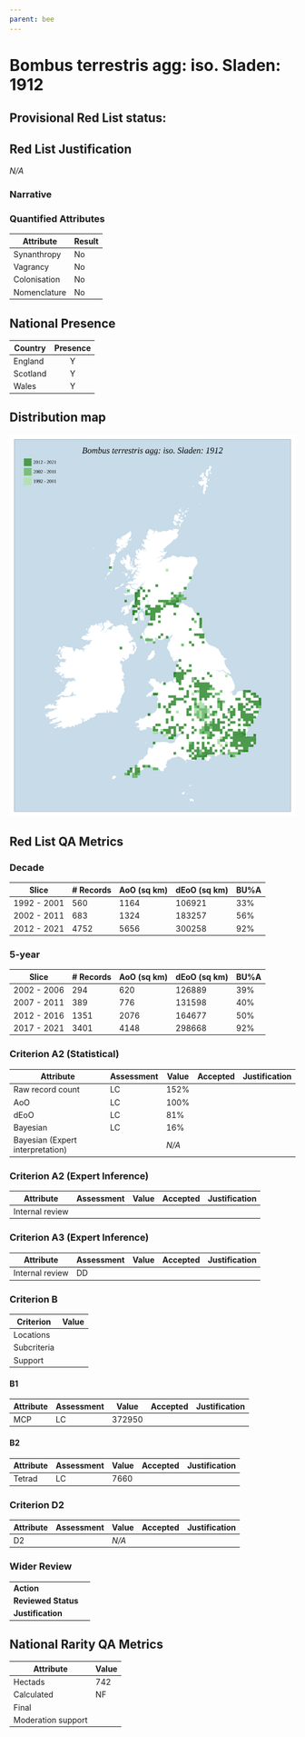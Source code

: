 ```yaml
---
parent: bee
---
```


# Bombus terrestris agg: iso. Sladen: 1912

## Provisional Red List status: 

## Red List Justification
*N/A*
### Narrative



### Quantified Attributes
|Attribute|Result|
|---|---|
|Synanthropy|No|
|Vagrancy|No|
|Colonisation|No|
|Nomenclature|No|




## National Presence
|Country|Presence
|---|:-:|
|England|Y|
|Scotland|Y|
|Wales|Y|


## Distribution map
![](../map/528.svg)

## Red List QA Metrics
### Decade
| Slice | # Records | AoO (sq km) | dEoO (sq km) |BU%A |
|---|---|---|---|---|
|1992 - 2001|560|1164|106921|33%|
|2002 - 2011|683|1324|183257|56%|
|2012 - 2021|4752|5656|300258|92%|
### 5-year
| Slice | # Records | AoO (sq km) | dEoO (sq km) |BU%A |
|---|---|---|---|---|
|2002 - 2006|294|620|126889|39%|
|2007 - 2011|389|776|131598|40%|
|2012 - 2016|1351|2076|164677|50%|
|2017 - 2021|3401|4148|298668|92%|
### Criterion A2 (Statistical)
|Attribute|Assessment|Value|Accepted|Justification
|---|---|---|---|---|
|Raw record count|LC|152%|||
|AoO|LC|100%|||
|dEoO|LC|81%|||
|Bayesian|LC|16%|||
|Bayesian (Expert interpretation)||*N/A*|||
### Criterion A2 (Expert Inference)
|Attribute|Assessment|Value|Accepted|Justification
|---|---|---|---|---|
|Internal review|||||
### Criterion A3 (Expert Inference)
|Attribute|Assessment|Value|Accepted|Justification
|---|---|---|---|---|
|Internal review|DD||||
### Criterion B
|Criterion| Value|
|---|---|
|Locations||
|Subcriteria||
|Support||
#### B1
|Attribute|Assessment|Value|Accepted|Justification
|---|---|---|---|---|
|MCP|LC|372950|||
#### B2
|Attribute|Assessment|Value|Accepted|Justification
|---|---|---|---|---|
|Tetrad|LC|7660|||
### Criterion D2
|Attribute|Assessment|Value|Accepted|Justification
|---|---|---|---|---|
|D2||*N/A*|||
### Wider Review
|  |  |
|---|---|
|**Action**||
|**Reviewed Status**||
|**Justification**||


## National Rarity QA Metrics
|Attribute|Value|
|---|---|
|Hectads|742|
|Calculated|NF|
|Final||
|Moderation support||


